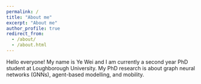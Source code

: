 ```yaml
---
permalink: /
title: "About me"
excerpt: "About me"
author_profile: true
redirect_from: 
  - /about/
  - /about.html
---
```


Hello everyone! My name is Ye Wei and I am currently a second year PhD student at Loughborough University. My PhD research is about graph neural networks (GNNs), agent-based modelling, and mobility.



